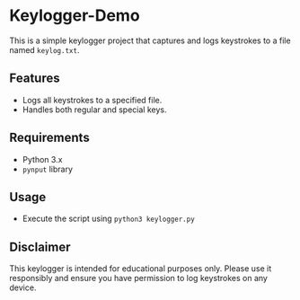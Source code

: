 # Keylogger-Demo

This is a simple keylogger project that captures and logs keystrokes to a file named `keylog.txt`.

## Features

- Logs all keystrokes to a specified file.
- Handles both regular and special keys.

## Requirements

- Python 3.x
- `pynput` library

## Usage

- Execute the script using `python3 keylogger.py`

## Disclaimer
This keylogger is intended for educational purposes only. Please use it responsibly and ensure you have permission to log keystrokes on any device.
